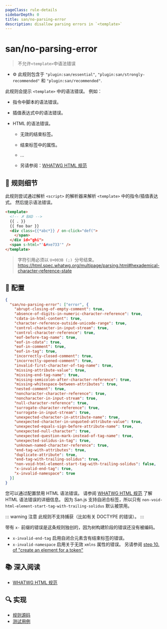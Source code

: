 ```yaml
---
pageClass: rule-details
sidebarDepth: 0
title: san/no-parsing-error
description: disallow parsing errors in `<template>`
---
```

# san/no-parsing-error
> 不允许`<template>`中语法错误

- :gear: 此规则包含于 `"plugin:san/essential"`, `"plugin:san/strongly-recommended"` 和 `"plugin:san/recommended"`.

此规则会提示 `<template>` 中的语法错误。 例如：

- 指令中脚本的语法错误。

- 插值表达式中的语法错误。

- HTML 的语法错误。
  
   - 无效的结束标签。
   
   - 结束标签中的属性。
   
   - ...
   
   - 另请参阅：[WHATWG HTML 规范](https://html.spec.whatwg.org/multipage/parsing.html#parse-errors)

## :book: 规则细节

此规则尝试通过解析 `<script>` 的解析器来解析 `<template>` 中的指令/插值表达式。
然后提示语法错误。

<eslint-code-block :rules="{'san/no-parsing-error': ['error']}">

```html
<template>
  <!-- ✗ BAD -->
  {{ . }}
  {{ foo bar }}
  <div class={{*abc*}} / on-click="def(">
    </span>
  </div id="ghi">
  <span s-html="'&#xe733'" />
</template>
```

</eslint-code-block>

> 字符引用必须以 `U+003B (;) `分号结束。 https://html.spec.whatwg.org/multipage/parsing.html#hexademical-character-reference-state

## :wrench: 配置

```json
{
  "san/no-parsing-error": ["error", {
    "abrupt-closing-of-empty-comment": true,
    "absence-of-digits-in-numeric-character-reference": true,
    "cdata-in-html-content": true,
    "character-reference-outside-unicode-range": true,
    "control-character-in-input-stream": true,
    "control-character-reference": true,
    "eof-before-tag-name": true,
    "eof-in-cdata": true,
    "eof-in-comment": true,
    "eof-in-tag": true,
    "incorrectly-closed-comment": true,
    "incorrectly-opened-comment": true,
    "invalid-first-character-of-tag-name": true,
    "missing-attribute-value": true,
    "missing-end-tag-name": true,
    "missing-semicolon-after-character-reference": true,
    "missing-whitespace-between-attributes": true,
    "nested-comment": true,
    "noncharacter-character-reference": true,
    "noncharacter-in-input-stream": true,
    "null-character-reference": true,
    "surrogate-character-reference": true,
    "surrogate-in-input-stream": true,
    "unexpected-character-in-attribute-name": true,
    "unexpected-character-in-unquoted-attribute-value": true,
    "unexpected-equals-sign-before-attribute-name": true,
    "unexpected-null-character": true,
    "unexpected-question-mark-instead-of-tag-name": true,
    "unexpected-solidus-in-tag": true,
    "unknown-named-character-reference": true,
    "end-tag-with-attributes": true,
    "duplicate-attribute": true,
    "end-tag-with-trailing-solidus": true,
    "non-void-html-element-start-tag-with-trailing-solidus": false,
    "x-invalid-end-tag": true,
    "x-invalid-namespace": true
  }]
}
```

您可以通过配置禁用 HTML 语法错误。 请参阅 [WHATWG HTML 规范](https://html.spec.whatwg.org/multipage/parsing.html#parse-errors) 了解 HTML 语法错误的详细信息。
因为 San.js 支持自闭合标签，所以只有 `non-void-html-element-start-tag-with-trailing-solidus` 默认被禁用。

::: warning 注意
此规则不支持捕获（比如有关 DOCTYPE 的错误）。
:::

带有 `x-` 前缀的错误是这条规则独创的，因为树构建阶段的错误还没有被编码。

- `x-invalid-end-tag` 启用自闭合元素含有结束标签的错误。
- `x-invalid-namespace` 启用关于无效 `xmlns` 属性的错误。 另请参阅 [step 10. of "create an element for a token"](https://html.spec.whatwg.org/multipage/parsing.html#create-an-element-for-the-token)

## :books: 深入阅读

- [WHATWG HTML 规范](https://html.spec.whatwg.org/multipage/parsing.html#parse-errors)

## :mag: 实现

- [规则源码](https://github.com/ecomfe/eslint-plugin-san/blob/main/lib/rules/no-parsing-error.js)
- [测试用例](https://github.com/ecomfe/eslint-plugin-san/tree/main/__tests__/lib/rules/no-parsing-error.test.js)

